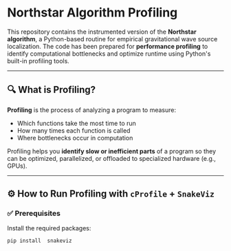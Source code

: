# Northstar Algorithm Profiling

This repository contains the instrumented version of the **Northstar algorithm**, a Python-based routine for empirical gravitational wave source localization. The code has been prepared for **performance profiling** to identify computational bottlenecks and optimize runtime using Python's built-in profiling tools.

---

## 🔍 What is Profiling?

**Profiling** is the process of analyzing a program to measure:
- Which functions take the most time to run
- How many times each function is called
- Where bottlenecks occur in computation

Profiling helps you **identify slow or inefficient parts** of a program so they can be optimized, parallelized, or offloaded to specialized hardware (e.g., GPUs).

---

## ⚙️ How to Run Profiling with `cProfile` + `SnakeViz`

### ✅ Prerequisites

Install the required packages:
```bash
pip install  snakeviz
